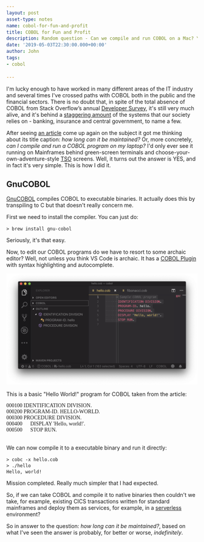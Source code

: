 ```yaml
---
layout: post
asset-type: notes
name: cobol-for-fun-and-profit
title: COBOL for Fun and Profit 
description: Random question - Can we compile and run COBOL on a Mac? Yes, of course.
date: '2019-05-03T22:30:00.000+00:00'
author: John
tags:
- cobol

---
```


I'm lucky enough to have worked in many different areas of the IT industry and several times I've crossed paths with COBOL both in the public and the financial sectors. There is no doubt that, in spite of the total absence of COBOL from Stack Overflow’s annual [Developer Survey](https://insights.stackoverflow.com/survey/2019#technology-_-programming-scripting-and-markup-languages), it's still very much alive, and it's behind a [staggering amount](http://fingfx.thomsonreuters.com/gfx/rngs/USA-BANKS-COBOL/010040KH18J/index.html) of the systems that our society relies on - banking, insurance and central government, to name a few.

After seeing [an article](https://increment.com/programming-languages/cobol-all-the-way-down/) come up again on the subject it got me thinking about its title caption: *how long can it be maintained?* Or, more concretely, *can I compile and run a COBOL program on my laptop?* I'd only ever see it running on Mainframes behind green-screen terminals and choose-your-own-adventure-style [TSO](https://www.ibm.com/support/knowledgecenter/zosbasics/com.ibm.zos.zconcepts/zconc_whatistso.htm) screens. Well, it turns out the answer is YES, and in fact it's very simple. This is how I did it.

## GnuCOBOL

[GnuCOBOL](https://sourceforge.net/projects/open-cobol/) compiles COBOL to executable binaries. It actually does this by transpiling to C but that doesn't really concern me.

First we need to install the compiler. You can just do:

```console
> brew install gnu-cobol
```

Seriously, it's that easy.

Now, to edit our COBOL programs do we have to resort to some archaic editor? Well, not unless you think VS Code is archaic. It has a 
[COBOL Plugin](https://marketplace.visualstudio.com/items?itemName=bitlang.cobol) with syntax highlighting and autocomplete. 

![COBOL in VS Code](/assets/images/vscode-cobol.png)


This is a basic "Hello World!" program for COBOL taken from the article:

<pre style="font-family:IBM3720;">
000100 IDENTIFICATION DIVISION.
000200 PROGRAM-ID. HELLO-WORLD.
000300 PROCEDURE DIVISION.
000400      DISPLAY 'Hello, world!'.
000500      STOP RUN.

</pre>

We can now compile it to a executable binary and run it directly:
```console
> cobc -x hello.cob
> ./hello
Hello, world!
```

Mission completed. Really much simpler that I had expected.

So, if we can take COBOL and compile it to native binaries then couldn't we take, for example, existing CICS transactions written for standard mainframes and deploy them as services, for example, in a [serverless](serverless-is-the-new-mainframe) environment?

So in answer to the question: *how long can it be maintained?*, based on what I've seen the answer is probably, for better or worse, *indefinitely*.